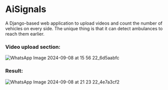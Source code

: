# AiSignals
A Django-based web application to upload videos and count the number of vehicles on every side. The unique thing is that it can detect ambulances to reach them earlier.

### Video upload section:
![WhatsApp Image 2024-09-08 at 15 56 22_6d5aabfc](https://github.com/user-attachments/assets/e0e3cb1a-0333-46f3-8231-586882141c02)

### Result:
![WhatsApp Image 2024-09-08 at 21 23 22_4e7a3cf2](https://github.com/user-attachments/assets/117b5b5b-8395-4622-986c-f19fb9c87778)
